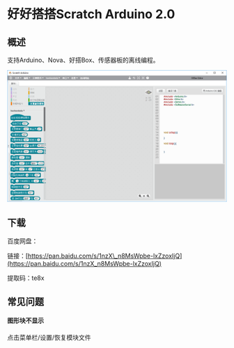 # 好好搭搭Scratch Arduino 2.0

## 概述

支持Arduino、Nova、好搭Box、传感器板的离线编程。

![](../../.gitbook/assets/bu-huo.PNG)

## 下载

百度网盘：

链接：[https://pan.baidu.com/s/1nzX\_n8MsWpbe-lxZzoxIjQ](https://pan.baidu.com/s/1nzX_n8MsWpbe-lxZzoxIjQ)

提取码：te8x

## 常见问题

#### 图形块不显示

点击菜单栏/设置/恢复模块文件


